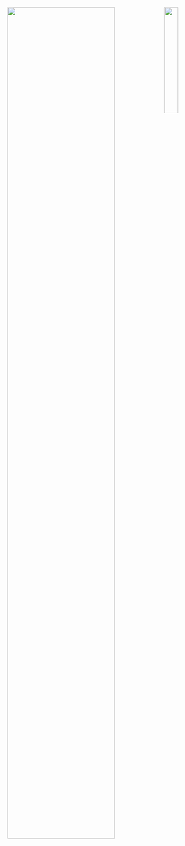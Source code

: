 <div align="center">
<img src="" width="25%" align="right" />
<img src="https://readme-typing-svg.demolab.com?font=Inconsolata&weight=600&size=50&duration=3500&pause=300&color=A5CFF7&center=true&multiline=true&repeat=false&random=false&width=1200&height=140&lines=Hello+and+welcome.;I'm+C1pher%2C+or+call+me+Iceberg+%E2%8A%B9" width="70%" />
